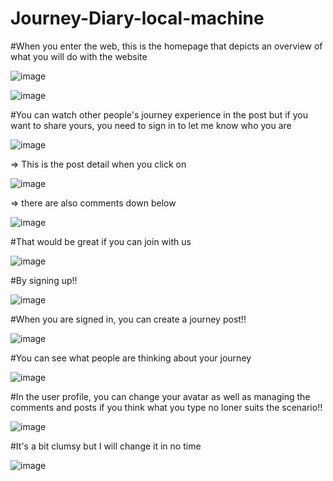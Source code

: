﻿# Journey-Diary-local-machine

#When you enter the web, this is the homepage that depicts an overview of what you will do with the website

![image](https://user-images.githubusercontent.com/90920248/230067963-97cb1215-2fbc-4ed2-a29b-3011c8dedd36.png)

![image](https://user-images.githubusercontent.com/90920248/230068089-9d5daba7-57d9-44ea-b0cb-9bb6f55acb99.png)

#You can watch other people's journey experience in the post but if you want to share yours, you need to sign in to let me know who you are

![image](https://user-images.githubusercontent.com/90920248/230068431-429db543-c169-43ed-a306-1872f43a8495.png)

=> This is the post detail when you click on

![image](https://user-images.githubusercontent.com/90920248/230068619-e318f138-80d1-4b7c-bd44-454da42e0355.png)

=> there are also comments down below

![image](https://user-images.githubusercontent.com/90920248/230068776-b3b1b4f1-f047-4510-86fe-7f5cdea42aa2.png)

#That would be great if you can join with us

![image](https://user-images.githubusercontent.com/90920248/230068954-bd5fd935-6ce8-4d1a-b445-2b450a7b629c.png)

#By signing up!!

![image](https://user-images.githubusercontent.com/90920248/230069104-1a0134d7-0436-4bc6-99da-5d3a6cd6dd21.png)

#When you are signed in, you can create a journey post!!

![image](https://user-images.githubusercontent.com/90920248/230070046-3c77de54-3102-4b83-8f8d-0b29fb9c1cdf.png)

#You can see what people are thinking about your journey

![image](https://user-images.githubusercontent.com/90920248/230070564-3424b1c3-ec65-4968-a885-ed85fe1e2bbf.png)

#In the user profile, you can change your avatar as well as managing the comments and posts if you think what you type no loner suits the scenario!!

![image](https://user-images.githubusercontent.com/90920248/230071031-dbb03643-1615-4db1-a4cb-f4888129b7d6.png)

#It's a bit clumsy but I will change it in no time

![image](https://user-images.githubusercontent.com/90920248/230071280-6b1be5c9-e6ec-42cf-a32a-17051ed85911.png)
